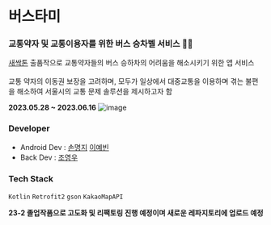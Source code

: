 # 버스타미
### 교통약자 및 교통이용자를 위한 버스 승차벨 서비스 🚎🚎
[새싹톤](https://sesacthon-apply.goorm.io/) 출품작으로 교통약자들의 버스 승하차의 어려움을 해소시키기 위한 앱 서비스<br><br>
교통 약자의 이동권 보장을 고려하며, 모두가 일상에서 대중교통을 이용하며 겪는 불편을 해소하여 서울시의 교통 문제 솔루션을 제시하고자 함


**2023.05.28 ~ 2023.06.16**
![image](https://github.com/m6z1/sesacthon_BusTaME/assets/114990782/139dd011-67fc-4703-b375-dac8abcddba5)


### Developer
- Android Dev : [손명지](http://github.com/m6z1)
                [이예빈](https://github.com/leeyebeen-dev)
- Back Dev : [조영우](https://github.com/Zero-woo)

### Tech Stack
`Kotlin` `Retrofit2` `gson` `KakaoMapAPI` 


**23-2 졸업작품으로 고도화 및 리팩토링 진행 예정이며 새로운 레파지토리에 업로드 예정**

